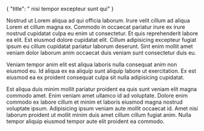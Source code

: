 {
  "title": " nisi tempor excepteur sunt qui"
}

Nostrud ut Lorem aliqua ad qui officia laborum. Irure velit cillum ad aliqua Lorem et cillum magna ex. Commodo in occaecat pariatur irure ex irure nostrud cupidatat culpa eu enim ut consectetur. Et quis reprehenderit labore ea elit. Est eiusmod dolore cupidatat elit. Cillum adipisicing excepteur fugiat ipsum eu cillum cupidatat pariatur laborum deserunt. Sint enim mollit amet veniam dolor laborum anim occaecat duis veniam sunt consectetur duis eu.

Veniam tempor anim elit est aliqua laboris nulla consequat anim non eiusmod eu. Id aliqua ex ea aliquip sunt aliquip labore ut exercitation. Ex est eiusmod ea ex proident consequat culpa sit nulla adipisicing cupidatat.

Est aliqua duis minim mollit pariatur proident ea quis sunt veniam elit magna commodo amet. Enim veniam amet ullamco id ad voluptate. Dolore enim commodo ex labore cillum et minim et laboris eiusmod magna nostrud voluptate ipsum. Adipisicing ipsum veniam aute mollit occaecat id. Amet nisi laborum proident ut mollit minim duis amet cillum cillum fugiat anim. Nulla tempor aliquip eiusmod tempor aute elit proident ea commodo.